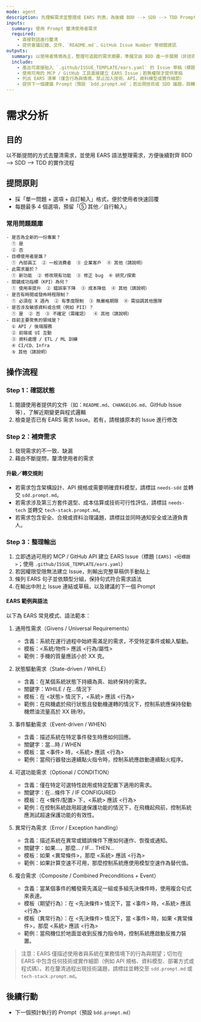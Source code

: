 ```yaml
---
mode: agent
description: 先理解需求並整理成 EARS 列表，為後續 BDD --> SDD --> TDD Prompt 提供完整輸入
inputs:
  summary: 使用 Prompt 釐清使用者需求
  required:
    - 直接對話進行釐清
    - 提供會議記錄、文件、`README.md`、GitHub Issue Number 等相關資訊
outputs:
  summary: 以使用者情境為主，整理可追蹤的需求摘要，準備交由 BDD 進一步展開（非技術實作細節）
  include:
    - 產出可直接貼入 `.github/ISSUE_TEMPLATE/ears.yaml` 的 Issue 草稿（標題採 `[EARS] <短標題>` 格式）
    - 使用可用的 MCP / GitHub 工具直接建立 EARS Issue；若無權限才提供草稿
    - 列出 EARS 清單（僅含行為與情境，禁止加入技術、API、資料模型或實作細節）
    - 提供下一個建議 Prompt（預設 `bdd.prompt.md`；若出現技術或 SDD 議題，跳轉至 `tech-stack.prompt.md` / `sdd.prompt.md`）
---
```


# 需求分析

## 目的

以不斷提問的方式去釐清需求，並使用 EARS 語法整理需求，方便後續對齊 BDD --> SDD --> TDD 的實作流程

## 提問原則

- 採「單一問題 + 選項 + 自訂輸入」格式，便於使用者快速回覆
- 每題最多 4 個選項，預留「⑤ 其他／自行輸入」

### 常用問題題庫

```
- 是否為全新的一份專案？
  ① 是
  ② 否
- 目標使用者是誰？
  ① 內部員工  ② 一般消費者  ③ 企業客戶  ④ 其他（請說明）
- 此需求屬於？
  ① 新功能  ② 修改現有功能  ③ 修正 bug  ④ 研究/探索
- 關鍵成功指標（KPI）為何？
  ① 使用率提升  ② 錯誤率下降  ③ 成本降低  ④ 其他（請說明）
- 是否有時間或發佈時程限制？
  ① 必須在 X 週內  ② 有季度限制  ③ 無嚴格期限  ④ 需協調其他團隊
- 是否涉及敏感資料或合規（例如 PII）？
  ① 是  ② 否  ③ 不確定（需確認）  ④ 其他（請說明）
- 目前主要聚焦的領域是？
  ① API / 後端服務
  ② 前端或 UI 互動
  ③ 資料處理 / ETL / ML 訓練
  ④ CI/CD、Infra
  ⑤ 其他（請說明）
```

## 操作流程

### Step 1：確認狀態

1. 閱讀使用者提供的文件（如：`README.md`、`CHANGELOG.md`、GitHub Issue 等），了解近期變更與程式邏輯
2. 檢查是否已有 EARS 需求 Issue。若有，請根據原本的 Issue 進行修改

### Step 2：補齊需求

1. 發現需求的不一致、缺漏
2. 藉由不斷提問，釐清使用者的需求

#### 升級／轉交規則
- 若需求包含架構設計、API 規格或需要明確資料模型，請標註 `needs-sdd` 並轉交 `sdd.prompt.md`。
- 若需求涉及第三方套件選型、成本估算或技術可行性評估，請標註 `needs-tech` 並轉交 `tech-stack.prompt.md`。
- 若需求包含安全、合規或資料治理議題，請標註並同時通知安全或法遵負責人。

### Step 3：整理輸出

1. 立即透過可用的 MCP / GitHub API 建立 EARS Issue（標題 `[EARS] <短標題>`；使用 `.github/ISSUE_TEMPLATE/ears.yaml`）
2. 若因權限受限無法建立 Issue，則輸出完整草稿供手動貼上
3. 條列 EARS 句子並依類型分組，保持句式符合需求語法
4. 在輸出中附上 Issue 連結或草稿，以及建議的下一個 Prompt

#### EARS 範例與語法

以下為 EARS 常見模式、語法範本：

1. 通用性需求（Givens / Universal Requirements）
   - 含義：系統在運行過程中始終需滿足的需求，不受特定事件或輸入驅動。
   - 模板：<系統/物件> 應該 <行為/屬性>
   - 範例：手機的質量應該小於 XX 克。

2. 狀態驅動需求（State-driven / WHILE）
   - 含義：在某個系統狀態下持續為真、始終保持的需求。
   - 關鍵字：WHILE / 在...情況下
   - 模板：在 <狀態> 情況下，<系統> 應該 <行為>
   - 範例：在飛機處於飛行狀態且發動機運轉的情況下，控制系統應保持發動機燃油流量高於 XX 磅/秒。

3. 事件驅動需求（Event-driven / WHEN）
   - 含義：描述系統在特定事件發生時應如何回應。
   - 關鍵字：當...時 / WHEN
   - 模板：當 <事件> 時，<系統> 應該 <行為>
   - 範例：當飛行器發出連續點火指令時，控制系統應啟動連續點火程序。

4. 可選功能需求（Optional / CONDITION）
   - 含義：僅在特定可選特性啟用或特定配置下適用的需求。
   - 關鍵字：在...條件下 / IF CONFIGURED
   - 模板：在 <條件/配置> 下，<系統> 應該 <行為>
   - 範例：在控制系統啟用超速保護功能的情況下，在飛機起飛前，控制系統應測試超速保護功能的有效性。

5. 異常行為需求（Error / Exception handling）
   - 含義：描述系統在異常或錯誤條件下應如何運作、恢復或通知。
   - 關鍵字：如果...，那麼... / IF... THEN...
   - 模板：如果 <異常條件>，那麼 <系統> 應該 <行為>
   - 範例：如果計算空速不可用，那麼控制系統應使用模型空速作為替代值。

6. 複合需求（Composite / Combined Preconditions + Event）
   - 含義：當某個事件的觸發需先滿足一組或多組先決條件時，使用複合句式來表達。
   - 模板（期望行為）：在 <先決條件> 情況下，當 <事件> 時，<系統> 應該 <行為>
   - 模板（異常行為）：在 <先決條件> 情況下，當 <事件> 時，如果 <異常條件>，那麼 <系統> 應該 <行為>
   - 範例：當飛機位於地面並收到反推力指令時，控制系統應啟動反推力裝置。

> 注意：EARS 僅描述使用者與系統在業務情境下的行為與期望；切勿在 EARS 中包含任何技術或實作細節（例如 API 規格、資料模型、部署方式或程式碼）。若在釐清過程出現技術議題，請標註並轉交至 `sdd.prompt.md` 或 `tech-stack.prompt.md`。

## 後續行動

- 下一個預計執行的 Prompt（預設 `bdd.prompt.md`）
